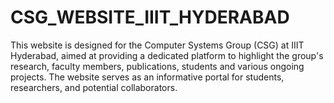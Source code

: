 # CSG_WEBSITE_IIIT_HYDERABAD
 This website is designed for the Computer Systems Group (CSG) at IIIT Hyderabad, aimed at providing a dedicated platform to highlight the group's research, faculty members, publications, students and various ongoing projects. The website serves as an informative portal for students, researchers, and potential collaborators.
